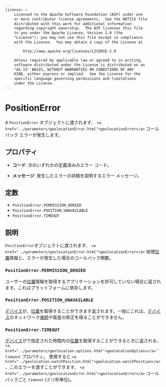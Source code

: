 ```yaml
---
license: >
    Licensed to the Apache Software Foundation (ASF) under one
    or more contributor license agreements.  See the NOTICE file
    distributed with this work for additional information
    regarding copyright ownership.  The ASF licenses this file
    to you under the Apache License, Version 2.0 (the
    "License"); you may not use this file except in compliance
    with the License.  You may obtain a copy of the License at

        http://www.apache.org/licenses/LICENSE-2.0

    Unless required by applicable law or agreed to in writing,
    software distributed under the License is distributed on an
    "AS IS" BASIS, WITHOUT WARRANTIES OR CONDITIONS OF ANY
    KIND, either express or implied.  See the License for the
    specific language governing permissions and limitations
    under the License.
---
```


# PositionError

A `PositionError` オブジェクトに渡されます、 `<a href="../parameters/geolocationError.html">geolocationError</a>` コールバック エラーが発生します。

## プロパティ

*   **コード**: 次のいずれかの定義済みのエラー コード。

*   **メッセージ**: 発生したエラーの詳細を説明するエラー メッセージ。

## 定数

*   `PositionError.PERMISSION_DENIED`
*   `PositionError.POSITION_UNAVAILABLE`
*   `PositionError.TIMEOUT`

## 説明

`PositionError`オブジェクトに渡されます、 `<a href="../parameters/geolocationError.html">geolocationError</a>` 地理<a href="../Position/position.html">位置</a>情報と、エラーが発生した場合のコールバック関数。

### `PositionError.PERMISSION_DENIED`

ユーザーの<a href="../Position/position.html">位置</a>情報を取得するアプリケーションを許可していない場合に返されます。これはプラットフォームに依存します。

### `PositionError.POSITION_UNAVAILABLE`

<a href="../../device/device.html">デバイス</a>が、<a href="../Position/position.html">位置</a>を取得することができます返されます。一般にこれは、<a href="../../device/device.html">デバイス</a>のネットワーク<a href="../../connection/connection.html">接続</a>や衛星の修正を得ることができません。

### `PositionError.TIMEOUT`

<a href="../../device/device.html">デバイス</a>がで指定された時間内の<a href="../Position/position.html">位置</a>を取得することができるときに返される、 `<a href="../parameters/geolocation.options.html">geolocationOptions</a>` ' `timeout` プロパティ。 使用すると `<a href="../geolocation.watchPosition.html">geolocation.watchPosition</a>` 、このエラーを渡すことができます、 `<a href="../parameters/geolocationError.html">geolocationError</a>` コールバックごと `timeout` (ミリ秒単位)。